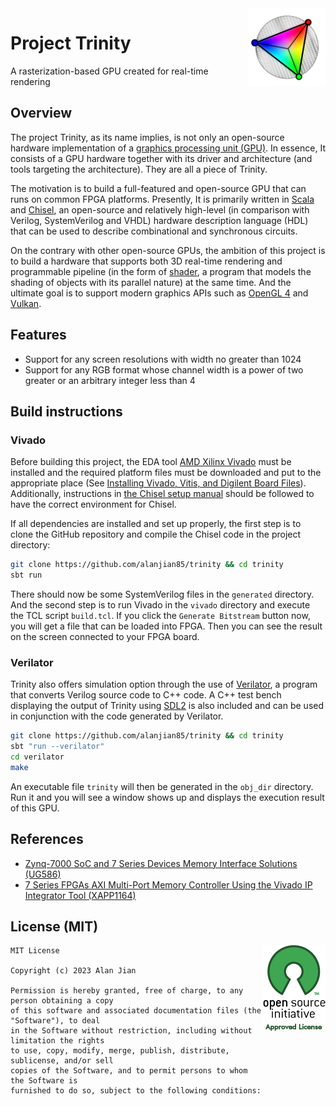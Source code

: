 <img src="logo.svg" align="right" width="125" height="125"/>

# Project Trinity
A rasterization-based GPU created for real-time rendering

## Overview
The project Trinity, as its name implies, is not only an open-source hardware implementation of a [graphics processing unit (GPU)](https://en.wikipedia.org/wiki/Graphics_processing_unit). In essence, It consists of a GPU hardware together with its driver and architecture (and tools targeting the architecture). They are all a piece of Trinity.

The motivation is to build a full-featured and open-source GPU that can runs on common FPGA platforms. Presently, It is primarily written in [Scala](https://scala-lang.org/) and [Chisel](https://www.chisel-lang.org/), an open-source and relatively high-level (in comparison with Verilog, SystemVerilog and VHDL) hardware description language (HDL) that can be used to describe combinational and synchronous circuits.

On the contrary with other open-source GPUs, the ambition of this project is to build a hardware that supports both 3D real-time rendering and programmable pipeline (in the form of [shader](https://en.wikipedia.org/wiki/Shader), a program that models the shading of objects with its parallel nature) at the same time. And the ultimate goal is to support modern graphics APIs such as [OpenGL 4](https://www.opengl.org/) and [Vulkan](https://www.vulkan.org/).

## Features
* Support for any screen resolutions with width no greater than 1024
* Support for any RGB format whose channel width is a power of two greater or an arbitrary integer less than 4

## Build instructions

### Vivado
Before building this project, the EDA tool [AMD Xilinx Vivado](https://www.xilinx.com/products/design-tools/vivado.html) must be installed and the required platform files must be downloaded and put to the appropriate place (See [Installing Vivado, Vitis, and Digilent Board Files](https://digilent.com/reference/programmable-logic/guides/installing-vivado-and-vitis)). Additionally, instructions in [the Chisel setup manual](https://github.com/chipsalliance/chisel/blob/main/SETUP.md) should be followed to have the correct environment for Chisel.

If all dependencies are installed and set up properly, the first step is to clone the GitHub repository and compile the Chisel code in the project directory:

```sh
git clone https://github.com/alanjian85/trinity && cd trinity
sbt run
```

There should now be some SystemVerilog files in the `generated` directory. And the second step is to run Vivado in the `vivado` directory and execute the TCL script `build.tcl`. If you click the `Generate Bitstream` button now, you will get a file that can be loaded into FPGA. Then you can see the result on the screen connected to your FPGA board.

### Verilator
Trinity also offers simulation option through the use of [Verilator](https://www.veripool.org/verilator/), a program that converts Verilog source code to C++ code. A C++ test bench displaying the output of Trinity using [SDL2](https://www.libsdl.org/) is also included and can be used in conjunction with the code generated by Verilator.

```sh
git clone https://github.com/alanjian85/trinity && cd trinity
sbt "run --verilator"
cd verilator
make
```

An executable file `trinity` will then be generated in the `obj_dir` directory. Run it and you will see a window shows up and displays the execution result of this GPU.

## References
* [Zynq-7000 SoC and 7 Series Devices Memory Interface Solutions (UG586)](https://docs.xilinx.com/v/u/en-US/ug586_7Series_MIS)
* [7 Series FPGAs AXI Multi-Port Memory Controller Using the Vivado IP Integrator Tool (XAPP1164)](https://docs.xilinx.com/v/u/en-US/xapp1164)

## License (MIT)
<a href="https://opensource.org/licenses/MIT" target="_blank">
<img align="right" src="osi.png">
</a>

```
MIT License

Copyright (c) 2023 Alan Jian

Permission is hereby granted, free of charge, to any person obtaining a copy
of this software and associated documentation files (the "Software"), to deal
in the Software without restriction, including without limitation the rights
to use, copy, modify, merge, publish, distribute, sublicense, and/or sell
copies of the Software, and to permit persons to whom the Software is
furnished to do so, subject to the following conditions:
```
